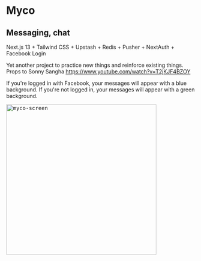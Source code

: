 # Myco

## Messaging, chat

Next.js 13 + Tailwind CSS + Upstash + Redis + Pusher + NextAuth + Facebook Login

Yet another project to practice new things and reinforce existing things. Props to Sonny Sangha https://www.youtube.com/watch?v=T2jKJF4BZOY

If you're logged in with Facebook, your messages will appear with a blue background.
If you're not logged in, your messages will appear with a green background.

<kbd>
<img alt="myco-screen" width="400px" src="https://user-images.githubusercontent.com/4672139/201588538-8a88b882-aafc-4720-b447-f591d3abc774.png">
</kbd>
